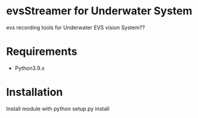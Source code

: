 # evsStreamer for Underwater System

evs recording tools for Underwater EVS vision System??

# Requirements

- Python3.9.x

# Installation
Install module with python setup.py install
